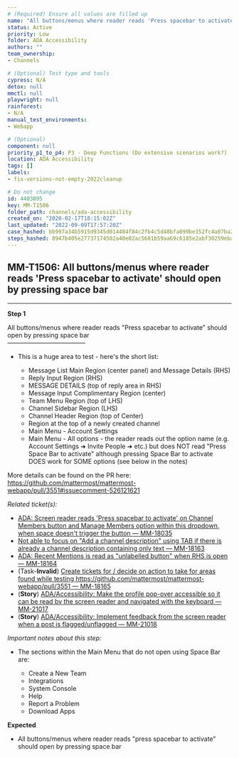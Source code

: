 ```yaml
---
# (Required) Ensure all values are filled up
name: "All buttons/menus where reader reads 'Press spacebar to activate' should open by pressing space bar"
status: Active
priority: Low
folder: ADA Accessibility
authors: ""
team_ownership: 
- Channels

# (Optional) Test type and tools
cypress: N/A
detox: null
mmctl: null
playwright: null
rainforest: 
- N/A
manual_test_environments: 
- Webapp

# (Optional)
component: null
priority_p1_to_p4: P3 - Deep Functions (Do extensive scenarios work?)
location: ADA Accessibility
tags: []
labels: 
- fix-versions-not-empty-2022cleanup

# Do not change
id: 4403895
key: MM-T1506
folder_path: channels/ada-accessibility
created_on: "2020-02-17T18:15:02Z"
last_updated: "2022-09-09T17:57:20Z"
case_hashed: bb997a34b5915d9345d014484f84c2fb4c5d48bfa899be152fc4a07ba2fdf4e29d4d2270f8a561918e7b220417aadedb
steps_hashed: 8947b405e27737174502a40e02ac5681b59aa69c6185e2abf30259eba3bf762d3a282ae564deb7d4f7c270bf50832c70
---
```


## MM-T1506: All buttons/menus where reader reads 'Press spacebar to activate' should open by pressing space bar

---

**Step 1**

All buttons/menus where reader reads "Press spacebar to activate" should open by pressing space bar\
–––––––––––––––––––––––––

- This is a huge area to test - here's the short list:

  - Message List Main Region (center panel) and Message Details (RHS)
  - Reply Input Region (RHS)
  - MESSAGE DETAILS (top of reply area in RHS)
  - Message Input Complimentary Region (center)
  - Team Menu Region (top of LHS)
  - Channel Sidebar Region (LHS)
  - Channel Header Region (top of Center)
  - Region at the top of a newly created channel
  - Main Menu - Account Settings
  - Main Menu - All options - the reader reads out the option name (e.g. Account Settings ➜ Invite People ➜ etc.) but does NOT read "Press Space Bar to activate" although pressing Space Bar to activate DOES work for SOME options (see below in the notes)

More details can be found on the PR here:\
<https://github.com/mattermost/mattermost-webapp/pull/3551#issuecomment-526121621>

_Related ticket(s):_

- [ADA: Screen reader reads 'Press spacebar to activate' on Channel Members button and Manage Members option within this dropdown, when space doesn't trigger the button — MM-18035](https://mattermost.atlassian.net/browse/MM-18035)
- [Not able to focus on "Add a channel description" using TAB if there is already a channel description containing only text — MM-18163](https://mattermost.atlassian.net/browse/MM-18163)
- [ADA: Recent Mentions is read as "unlabelled button" when RHS is open — MM-18164](https://mattermost.atlassian.net/browse/MM-18164)
- (Task-**Invalid**) [Create tickets for / decide on action to take for areas found while testing https://github.com/mattermost/mattermost-webapp/pull/3551 — MM-18165](https://mattermost.atlassian.net/browse/MM-18165)
- (**Story**) [ADA/Accessibility: Make the profile pop-over accessible so it can be read by the screen reader and navigated with the keyboard — MM-21017](https://mattermost.atlassian.net/browse/MM-21017)
- (**Story**) [ADA/Accessibility: Implement feedback from the screen reader when a post is flagged/unflagged — MM-21018](https://mattermost.atlassian.net/browse/MM-21018)

_Important notes about this step:_

- The sections within the Main Menu that do not open using Space Bar are:

  - Create a New Team
  - Integrations
  - System Console
  - Help
  - Report a Problem
  - Download Apps

**Expected**

- All buttons/menus where reader reads "press spacebar to activate" should open by pressing space bar
